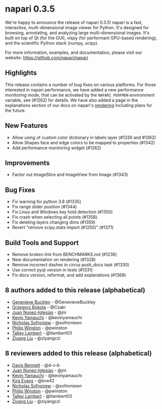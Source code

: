 # napari 0.3.5

We're happy to announce the release of napari 0.3.5!
napari is a fast, interactive, multi-dimensional image viewer for Python.
It's designed for browsing, annotating, and analyzing large multi-dimensional
images. It's built on top of Qt (for the GUI), vispy (for performant GPU-based
rendering), and the scientific Python stack (numpy, scipy).

For more information, examples, and documentation, please visit our website:
https://github.com/napari/napari

## Highlights

This release contains a number of bug fixes on various platforms. For those
interested in napari performance, we have added a new performance monitoring
mode, that can be activated by the `NAPARI_PERFMON` environment variable, see
(#1262) for details. We have also added a page in the explanations section of
our docs on napari's [rendering](https://napari.org/stable/guides/rendering.html)
including plans for the future.

## New Features

- Allow using of custom color dictionary in labels layer (#1339 and #1362)
- Allow Shapes face and edge colors to be mapped to properties (#1342)
- Add performance monitoring widget (#1262)

## Improvements

- Factor out ImageSlice and ImageView from Image (#1343)

## Bug Fixes

- Fix warning for python 3.8 (#1335)
- Fix range slider position (#1344)
- Fix Linux and Windows key hold detection (#1350)
- Fix crash when selecting all points (#1358)
- Fix deleting layers changing dims (#1359)
- Revert "remove scipy.stats import (#1250)" (#1371)

## Build Tools and Support

- Remove broken link from BENCHMARKS.md (#1236)
- New documentation on rendering (#1328)
- Remove incorrect dashes in cirrus push_docs task (#1330)
- Use correct pyqt version in tests (#1331)
- Fix docs version, reformat, and add explanations (#1368)

## 8 authors added to this release (alphabetical)

- [Genevieve Buckley](https://github.com/napari/napari/commits?author=GenevieveBuckley) - @GenevieveBuckley
- [Grzegorz Bokota](https://github.com/napari/napari/commits?author=Czaki) - @Czaki
- [Juan Nunez-Iglesias](https://github.com/napari/napari/commits?author=jni) - @jni
- [Kevin Yamauchi](https://github.com/napari/napari/commits?author=kevinyamauchi) - @kevinyamauchi
- [Nicholas Sofroniew](https://github.com/napari/napari/commits?author=sofroniewn) - @sofroniewn
- [Philip Winston](https://github.com/napari/napari/commits?author=pwinston) - @pwinston
- [Talley Lambert](https://github.com/napari/napari/commits?author=tlambert03) - @tlambert03
- [Ziyang Liu](https://github.com/napari/napari/commits?author=ziyangczi) - @ziyangczi

## 8 reviewers added to this release (alphabetical)

- [Davis Bennett](https://github.com/napari/napari/commits?author=d-v-b) - @d-v-b
- [Juan Nunez-Iglesias](https://github.com/napari/napari/commits?author=jni) - @jni
- [Kevin Yamauchi](https://github.com/napari/napari/commits?author=kevinyamauchi) - @kevinyamauchi
- [Kira Evans](https://github.com/napari/napari/commits?author=kne42) - @kne42
- [Nicholas Sofroniew](https://github.com/napari/napari/commits?author=sofroniewn) - @sofroniewn
- [Philip Winston](https://github.com/napari/napari/commits?author=pwinston) - @pwinston
- [Talley Lambert](https://github.com/napari/napari/commits?author=tlambert03) - @tlambert03
- [Ziyang Liu](https://github.com/napari/napari/commits?author=ziyangczi) - @ziyangczi
